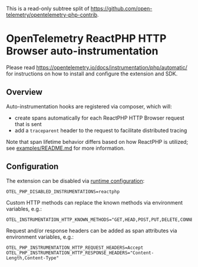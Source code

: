 This is a read-only subtree split of https://github.com/open-telemetry/opentelemetry-php-contrib.

# OpenTelemetry ReactPHP HTTP Browser auto-instrumentation

Please read https://opentelemetry.io/docs/instrumentation/php/automatic/ for instructions on how to
install and configure the extension and SDK.

## Overview

Auto-instrumentation hooks are registered via composer, which will:

* create spans automatically for each ReactPHP HTTP Browser request that is sent
* add a `traceparent` header to the request to facilitate distributed tracing

Note that span lifetime behavior differs based on how ReactPHP is utilized; see [examples/README.md](examples/README.md) for more information.

## Configuration

The extension can be disabled via [runtime configuration](https://opentelemetry.io/docs/instrumentation/php/sdk/#configuration):

```shell
OTEL_PHP_DISABLED_INSTRUMENTATIONS=reactphp
```

Custom HTTP methods can replace the known methods via environment variables, e.g.:

```shell
OTEL_INSTRUMENTATION_HTTP_KNOWN_METHODS="GET,HEAD,POST,PUT,DELETE,CONNECT,OPTIONS,TRACE,PATCH,MyCustomMethod"
```

Request and/or response headers can be added as span attributes via environment variables, e.g.:

```shell
OTEL_PHP_INSTRUMENTATION_HTTP_REQUEST_HEADERS=Accept
OTEL_PHP_INSTRUMENTATION_HTTP_RESPONSE_HEADERS="Content-Length,Content-Type"
```
